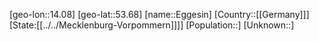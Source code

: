 ﻿---
location: [53.68,14.08]
type: City
tags:
- geo/City


SpocWebEntityId: 29984
isDeleted: false
confidential: public

---
[geo-lon::14.08]
[geo-lat::53.68]
[name::Eggesin]
[Country::[[Germany]]]
[State:[[../../Mecklenburg-Vorpommern]]]]
[Population::]
[Unknown::]

